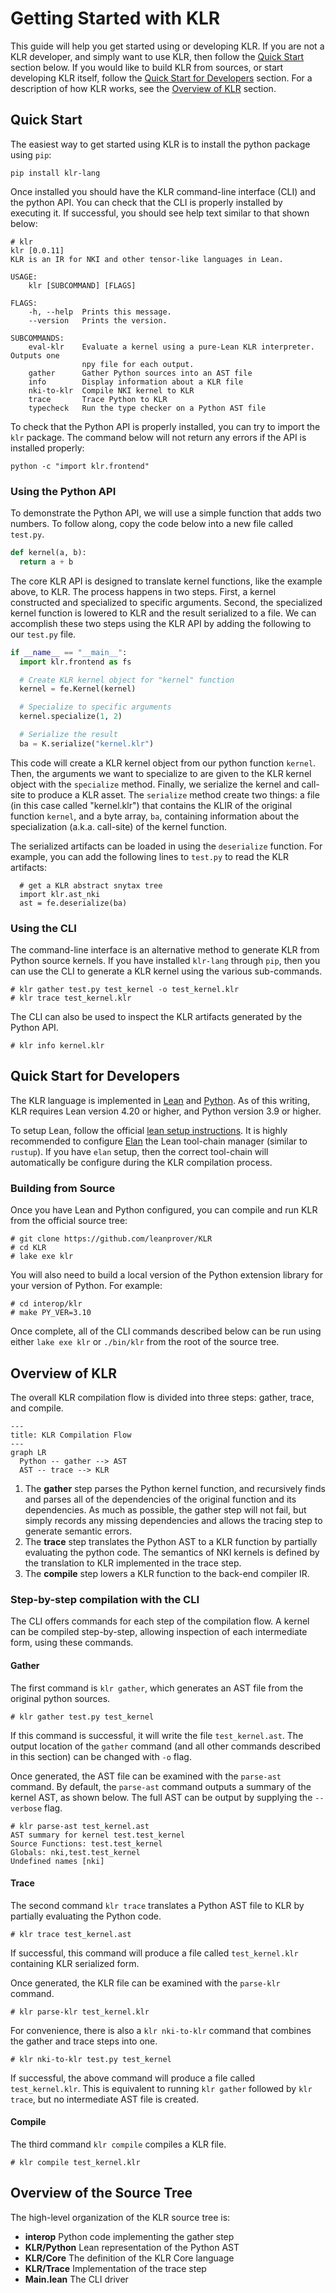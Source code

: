 # Getting Started with KLR

This guide will help you get started using or developing KLR. If you are not a
KLR developer, and simply want to use KLR, then follow the
[Quick Start](#quick-start) section below. If you would like to build KLR
from sources, or start developing KLR itself, follow the
[Quick Start for Developers](#quick-start-for-developers) section. For a
description of how KLR works, see the [Overview of KLR](#overview-of-klr) section.

## Quick Start

The easiest way to get started using KLR is to install the python package
using `pip`:

```
pip install klr-lang
```

Once installed you should have the KLR command-line interface (CLI) and the
python API. You can check that the CLI is properly installed by executing it.
If successful, you should see help text similar to that shown below:

```
# klr
klr [0.0.11]
KLR is an IR for NKI and other tensor-like languages in Lean.

USAGE:
    klr [SUBCOMMAND] [FLAGS]

FLAGS:
    -h, --help  Prints this message.
    --version   Prints the version.

SUBCOMMANDS:
    eval-klr    Evaluate a kernel using a pure-Lean KLR interpreter. Outputs one
                npy file for each output.
    gather      Gather Python sources into an AST file
    info        Display information about a KLR file
    nki-to-klr  Compile NKI kernel to KLR
    trace       Trace Python to KLR
    typecheck   Run the type checker on a Python AST file
```

To check that the Python API is properly installed, you can try to import
the `klr` package. The command below will not return any errors if the API
is installed properly:

```
python -c "import klr.frontend"
```

### Using the Python API

To demonstrate the Python API, we will use a simple function that adds two
numbers. To follow along, copy the code below into a new file called `test.py`.

```python
def kernel(a, b):
  return a + b
```

The core KLR API is designed to translate kernel functions, like the example
above, to KLR. The process happens in two steps. First, a kernel constructed
and specialized to specific arguments. Second, the specialized kernel function
is lowered to KLR and the result serialized to a file. We can accomplish these
two steps using the KLR API by adding the following to our `test.py` file.

```python
if __name__ == "__main__":
  import klr.frontend as fs

  # Create KLR kernel object for "kernel" function
  kernel = fe.Kernel(kernel)

  # Specialize to specific arguments
  kernel.specialize(1, 2)

  # Serialize the result
  ba = K.serialize("kernel.klr")
```

This code will create a KLR kernel object from our python function `kernel`.
Then, the arguments we want to specialize to are given to the KLR kernel object
with the `specialize` method. Finally, we serialize the kernel and call-site to
produce a KLR asset. The `serialize` method create two things: a file (in this
case called "kernel.klr") that contains the KLIR of the original function
`kernel`, and a byte array, `ba`, containing information about the
specialization (a.k.a. call-site) of the kernel function.

The serialized artifacts can be loaded in using the `deserialize` function. For
example, you can add the following lines to `test.py` to read the KLR
artifacts:

```
  # get a KLR abstract snytax tree
  import klr.ast_nki
  ast = fe.deserialize(ba)
```

### Using the CLI

The command-line interface is an alternative method to generate KLR from Python
source kernels. If you have installed `klr-lang` through `pip`, then you can
use the CLI to generate a KLR kernel using the various sub-commands.

```
# klr gather test.py test_kernel -o test_kernel.klr
# klr trace test_kernel.klr
```

The CLI can also be used to inspect the KLR artifacts generated by the Python API.

```
# klr info kernel.klr
```

## Quick Start for Developers

The KLR language is implemented in [Lean](https://lean-lang.org/) and
[Python](https://www.python.org/). As of this writing, KLR requires Lean
version 4.20 or higher, and Python version 3.9 or higher.

To setup Lean, follow the official
[lean setup instructions](https://lean-lang.org/download/).
It is highly recommended to configure
[Elan](https://github.com/leanprover/elan)
the Lean tool-chain manager (similar to `rustup`). If you have `elan`
setup, then the correct tool-chain will automatically be configure
during the KLR compilation process.

### Building from Source

Once you have Lean and Python configured, you can compile and run KLR from the
official source tree:

```
# git clone https://github.com/leanprover/KLR
# cd KLR
# lake exe klr
```

You will also need to build a local version of the Python extension library for
your version of Python. For example:

```
# cd interop/klr
# make PY_VER=3.10
```

Once complete, all of the CLI commands described below can be run using either
`lake exe klr` or `./bin/klr` from the root of the source tree.

## Overview of KLR

The overall KLR compilation flow is divided into three steps: gather, trace, and
compile.

```mermaid
---
title: KLR Compilation Flow
---
graph LR
  Python -- gather --> AST
  AST -- trace --> KLR
```

1. The **gather** step parses the Python kernel function, and recursively finds
   and parses all of the dependencies of the original function and its
   dependencies. As much as possible, the gather step will not fail, but simply
   records any missing dependencies and allows the tracing step to generate
   semantic errors.
2. The **trace** step translates the Python AST to a KLR function by partially
   evaluating the python code. The semantics of NKI kernels is defined by the
   translation to KLR implemented in the trace step.
3. The **compile** step lowers a KLR function to the back-end compiler IR.

### Step-by-step compilation with the CLI

The CLI offers commands for each step of the compilation flow. A kernel can be
compiled step-by-step, allowing inspection of each intermediate form, using
these commands.

#### Gather

The first command is `klr gather`, which generates an AST file from the original
python sources.

```
# klr gather test.py test_kernel
```

If this command is successful, it will write the file `test_kernel.ast`. The
output location of the `gather` command (and all other commands described in
this section) can be changed with `-o` flag.

Once generated, the AST file can be examined with the `parse-ast` command. By
default, the `parse-ast` command outputs a summary of the kernel AST, as shown
below. The full AST can be output by supplying the `--verbose` flag.

```
# klr parse-ast test_kernel.ast
AST summary for kernel test.test_kernel
Source Functions: test.test_kernel
Globals: nki,test.test_kernel
Undefined names [nki]
```

#### Trace

The second command `klr trace` translates a Python AST file to KLR by partially
evaluating the Python code.

```
# klr trace test_kernel.ast
```

If successful, this command will produce a file called `test_kernel.klr`
containing KLR serialized form.

Once generated, the KLR file can be examined with the `parse-klr` command.

```
# klr parse-klr test_kernel.klr
```

For convenience, there is also a `klr nki-to-klr` command that combines the
gather and trace steps into one.

```
# klr nki-to-klr test.py test_kernel
```

If successful, the above command will produce a file called `test_kernel.klr`.
This is equivalent to running `klr gather` followed by `klr trace`, but no
intermediate AST file is created.

#### Compile

The third command `klr compile` compiles a KLR file.

```
# klr compile test_kernel.klr
```

## Overview of the Source Tree

The high-level organization of the KLR source tree is:

- **interop** Python code implementing the gather step
- **KLR/Python** Lean representation of the Python AST
- **KLR/Core** The definition of the KLR Core language
- **KLR/Trace** Implementation of the trace step
- **Main.lean** The CLI driver
